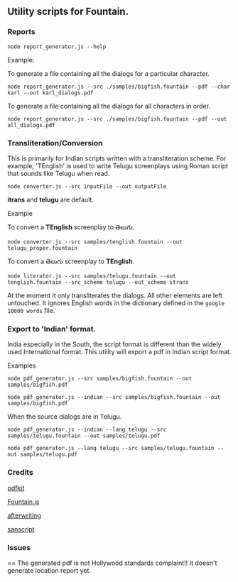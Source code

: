 ## Utility scripts for Fountain.

### Reports

	node report_generator.js --help

Example:

To generate a file containing all the dialogs for a particular character.

	node report_generator.js --src ./samples/bigfish.fountain --pdf --char karl --out karl_dialogs.pdf

To generate a file containing all the dialogs for all characters in order.

	node report_generator.js --src ./samples/bigfish.fountain --pdf --out all_dialogs.pdf

### Transliteration/Conversion

This is primarily for Indian scripts written with a transliteration scheme. For example, 'TEnglish' is used to write Telugu screenplays using Roman script that sounds like Telugu when read.

	node converter.js --src inputFile --out outputFile 

**itrans** and **telugu** are default.

Example

To convert a **TEnglish** screenplay to తెలుగు.

	node converter.js --src samples/tenglish.fountain --out telugu_proper.fountain

To convert a తెలుగు screenplay to **TEnglish**.

	node literator.js --src samples/telugu.fountain --out tenglish.fountain --src_scheme telugu --out_scheme itrans

At the moment it only transliterates the dialogs. All other elements are left untouched. It ignores English words in the dictionary defined in the `google 10000 words` file.

### Export to 'Indian' format.

India especially in the South, the script format is different than the widely used International format. This utility will export a pdf in Indian script format.

Examples

	node pdf_generator.js --src samples/bigfish.fountain --out samples/bigfish.pdf 

	node pdf_generator.js --indian --src samples/bigfish.fountain --out samples/bigfish.pdf 
	
When the source dialogs are in Telugu.

	node pdf_generator.js --indian --lang telugu --src samples/telugu.fountain --out samples/telugu.pdf

	node pdf_generator.js --lang telugu --src samples/telugu.fountain --out samples/telugu.pdf

	

### Credits

[pdfkit](https://github.com/foliojs/pdfkit)

[Fountain.js](https://github.com/mattdaly/Fountain.js) 

[afterwriting](https://github.com/afterwriting/)

[sanscript](https://www.npmjs.com/package/sanscript)

### Issues
==
The generated pdf is not Hollywood standards complaint!!
It doesn't generate location report yet.
 
